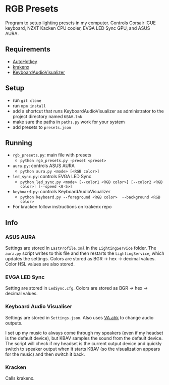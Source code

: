 # RGB Presets

Program to setup lighting presets in my computer. Controls Corsair iCUE keyboard, NZXT Kacken CPU cooler, EVGA LED Sync GPU, and ASUS AURA.

## Requirements
* [AutoHotkey](https://www.autohotkey.com/)
* [krakenx](https://github.com/KsenijaS/krakenx/)
* [KeyboardAudioVisualizer](https://github.com/DarthAffe/KeyboardAudioVisualizer)

## Setup
* run `git clone`
* run `npm install`
* add a shortcut that runs KeyboardAudioVisualizer as administrator to the project directory named `KBAV.lnk`
* make sure the paths in `paths.py` work for your system
* add presets to `presets.json`

## Running
* `rgb_presets.py`: main file with presets
  * `python rgb_presets.py -preset <preset>`
* `aura.py`: controls ASUS AURA
  * `python aura.py <mode> [<RGB color>]`
* `led_sync.py`: controls EVGA LED Sync
  * `python led_sync.py <mode> [--color1 <RGB color>] [--color2 <RGB color>] [--speed <0-5>]`
* `keyboard.py`: controls KeyboardAudioVisualizer
  * `python keyboard.py --foreground <RGB color>  --background <RGB color>`
* For kracken follow instructions on krakenx repo

## Info
### ASUS AURA
Settings are stored in `LastProfile.xml` in the `LightingService` folder. The `aura.py` script writes to this file and then restarts the `LightingService`, which updates the settings. Colors are stored as BGR -> hex -> decimal values. Color HSL values are also stored.
### EVGA LED Sync
Setting are stored in `LedSync.cfg`. Colors are stored as BGR -> hex -> decimal values.
### Keyboard Audio Visualiser
Settings are stored in `Settings.json`. Also uses [VA.ahk](https://github.com/Drugoy/Autohotkey-scripts-.ahk/blob/master/Libraries/VA.ahk) to change audio outputs.

I set up my music to always come through my speakers (even if my headset is the default device), but KBAV samples the sound from the default device. The script will check if my headset is the current output device and quickly switch to speaker output when it starts KBAV (so the visualization appears for the music) and then switch it back.
### Kracken
Calls krakenx.